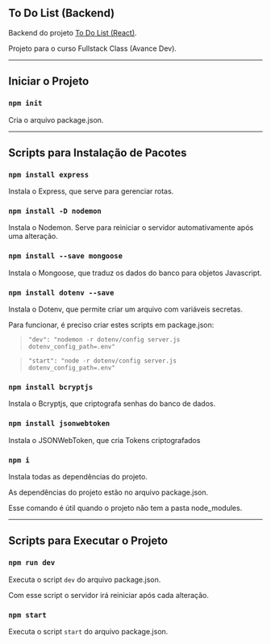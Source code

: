 ## To Do List (Backend)

Backend do projeto [To Do List (React)](https://github.com/alanlucascruz/react-to-do-list).

Projeto para o curso Fullstack Class (Avance Dev).

---

## Iniciar o Projeto

### `npm init`

Cria o arquivo package.json.

---

## Scripts para Instalação de Pacotes

### `npm install express`

Instala o Express, que serve para gerenciar rotas.

### `npm install -D nodemon`

Instala o Nodemon.
Serve para reiniciar o servidor automativamente após uma alteração.

### `npm install --save mongoose`

Instala o Mongoose, que traduz os dados do banco para objetos Javascript.

### `npm install dotenv --save`

Instala o Dotenv, que permite criar um arquivo com variáveis secretas.

Para funcionar, é preciso criar estes scripts em package.json:

> `"dev": "nodemon -r dotenv/config server.js dotenv_config_path=.env"`

> `"start": "node -r dotenv/config server.js dotenv_config_path=.env"`

### `npm install bcryptjs`

Instala o Bcryptjs, que criptografa senhas do banco de dados.

### `npm install jsonwebtoken`

Instala o JSONWebToken, que cria Tokens criptografados

### `npm i`

Instala todas as dependências do projeto.

As dependências do projeto estão no arquivo package.json.

Esse comando é útil quando o projeto não tem a pasta node_modules.

---

## Scripts para Executar o Projeto

### `npm run dev`

Executa o script `dev` do arquivo package.json.

Com esse script o servidor irá reiniciar após cada alteração.

### `npm start`

Executa o script `start` do arquivo package.json.
